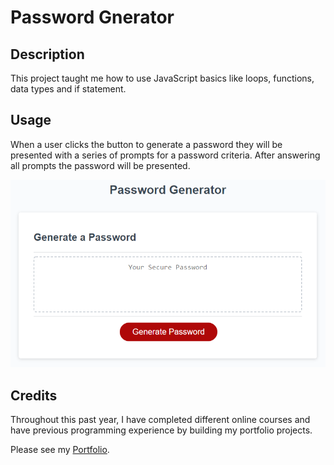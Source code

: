 # Password Gnerator

## Description

This project taught me how to use JavaScript basics like loops, functions, data types and if statement.

## Usage

When a user clicks the button to generate a password they will be presented with a series of prompts for a password criteria. After answering all prompts the password will be presented.

![The Password Generator application displays a red button to "Generate Password".](./Assets/03-javascript-homework-demo.png)

## Credits

Throughout this past year, I have completed different online courses and have previous programming experience by building my portfolio projects.

Please see my [Portfolio](https://armanbarseghyan83.github.io/portfolio/).
